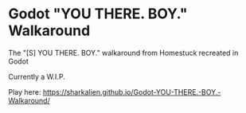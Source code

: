# Godot "YOU THERE. BOY." Walkaround
The "[S] YOU THERE. BOY." walkaround from Homestuck recreated in Godot

Currently a W.I.P.

Play here: https://sharkalien.github.io/Godot-YOU-THERE.-BOY.-Walkaround/
